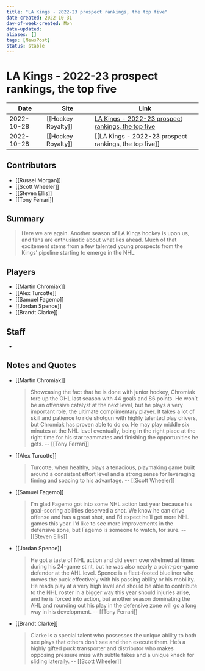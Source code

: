 ```yaml
---
title: "LA Kings - 2022-23 prospect rankings, the top five"
date-created: 2022-10-31
day-of-week-created: Mon
date-updated: 
aliases: []
tags: [NewsPost]
status: stable
---
```


# LA Kings - 2022-23 prospect rankings, the top five

| Date       | Site               | Link                                                                                                                                        |
| ---------- | ------------------ | ------------------------------------------------------------------------------------------------------------------------------------------- |
| 2022-10-28 | [[Hockey Royalty]] | [LA Kings - 2022-23 prospect rankings, the top five](https://hockeyroyalty.com/2022/10/28/la-kings-2022-23-prospect-rankings-the-top-five/) |
| 2022-10-28 | [[Hockey Royalty]] | [[LA Kings - 2022-23 prospect rankings, the top five]]                                                                                      |

## Contributors
- [[Russel Morgan]]
- [[Scott Wheeler]]
- [[Steven Ellis]]
- [[Tony Ferrari]]

## Summary
>Here we are again. Another season of LA Kings hockey is upon us, and fans are enthusiastic about what lies ahead. Much of that excitement stems from a few talented young prospects from the Kings’ pipeline starting to emerge in the NHL. 


## Players
- [[Martin Chromiak]]
- [[Alex Turcotte]]
- [[Samuel Fagemo]]
- [[Jordan Spence]]
- [[Brandt Clarke]]


## Staff
- 


## Notes and Quotes
- [[Martin Chromiak]]
  > Showcasing the fact that he is done with junior hockey, Chromiak tore up the OHL last season with 44 goals and 86 points. He won’t be an offensive catalyst at the next level, but he plays a very important role, the ultimate complimentary player. It takes a lot of skill and patience to ride shotgun with highly talented play drivers, but Chromiak has proven able to do so. He may play middle six minutes at the NHL level eventually, being in the right place at the right time for his star teammates and finishing the opportunities he gets. -- [[Tony Ferrari]]
- [[Alex Turcotte]]
  > Turcotte, when healthy, plays a tenacious, playmaking game built around a consistent effort level and a strong sense for leveraging timing and spacing to his advantage. -- [[Scott Wheeler]]
- [[Samuel Fagemo]]
  > I’m glad Fagemo got into some NHL action last year because his goal-scoring abilities deserved a shot. We know he can drive offense and has a great shot, and I’d expect he’ll get more NHL games this year. I’d like to see more improvements in the defensive zone, but Fagemo is someone to watch, for sure. -- [[Steven Ellis]]
- [[Jordan Spence]]
  > He got a taste of NHL action and did seem overwhelmed at times during his 24-game stint, but he was also nearly a point-per-game defender at the AHL level. Spence is a fleet-footed blueliner who moves the puck effectively with his passing ability or his mobility. He reads play at a very high level and should be able to contribute to the NHL roster in a bigger way this year should injuries arise, and he is forced into action, but another season dominating the AHL and rounding out his play in the defensive zone will go a long way in his development. -- [[Tony Ferrari]]
- [[Brandt Clarke]]
  > Clarke is a special talent who possesses the unique ability to both see plays that others don’t see and then execute them. He’s a highly gifted puck transporter and distributor who makes opposing pressure miss with subtle fakes and a unique knack for sliding laterally. -- [[Scott Wheeler]]